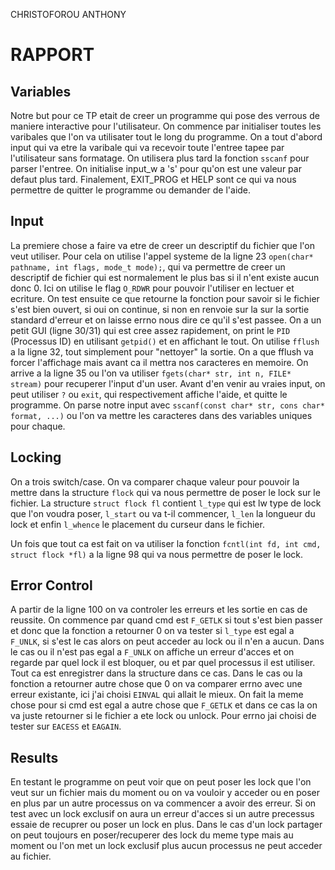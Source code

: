 CHRISTOFOROU
ANTHONY

# RAPPORT

## Variables

Notre but pour ce TP etait de creer un programme qui pose des verrous de maniere interactive
pour l'utilisateur. On commence par initialiser toutes les varibales que l'on va utilisater 
tout le long du programme. On a tout d'abord input qui va etre la varibale qui va recevoir 
toute l'entree tapee par l'utilisateur sans formatage. On utilisera plus tard la fonction `sscanf`
pour parser l'entree. On initialise input_w a 's' pour qu'on est une valeur par defaut plus tard.
Finalement, EXIT_PROG et HELP sont ce qui va nous permettre de quitter le programme ou demander de l'aide.

## Input

La premiere chose a faire va etre de creer un descriptif du fichier que l'on veut utiliser.
Pour cela on utilise l'appel systeme de la ligne 23 `open(char* pathname, int flags, mode_t mode);`, qui va permettre de creer un descriptif de fichier qui est normalement le plus bas si il n'ent existe aucun donc 0.
Ici on utilise le flag `O_RDWR` pour pouvoir l'utiliser en lectuer et ecriture. On test ensuite ce que retourne la fonction pour savoir si le fichier s'est bien ouvert, si oui on continue, si non en renvoie sur la sur la sortie standard d'erreur et on laisse errno nous dire ce qu'il s'est passee.
On a un petit GUI (ligne 30/31) qui est cree assez rapidement, on print le `PID` (Processus ID) en utilisant `getpid()` et en affichant le tout. On utilise `fflush` a la ligne 32, tout simplement pour "nettoyer" la sortie. On a que fflush va forcer l'affichage mais avant ca il mettra nos caracteres en memoire.
On arrive a la ligne 35 ou l'on va utiliser `fgets(char* str, int n, FILE* stream)` pour recuperer l'input d'un user.
Avant d'en venir au vraies input, on peut utiliser `?` ou `exit`, qui respectivement affiche l'aide, et quitte le programme.
On parse notre input avec `sscanf(const char* str, cons char* format, ...)` ou l'on va mettre les caracteres dans des variables uniques pour chaque.

## Locking

On a trois switch/case. On va comparer chaque valeur pour pouvoir la mettre dans la structure `flock` qui va nous permettre de poser le lock sur le fichier.
La structure `struct flock fl` contient `l_type` qui est lw type de lock que l'on voudra poser, `l_start` ou va t-il commencer, `l_len` la longueur du lock et enfin `l_whence` le placement du curseur dans le fichier.

Un fois que tout ca est fait on va utiliser la fonction `fcntl(int fd, int cmd, struct flock *fl)` a la ligne 98 qui va nous permettre de poser le lock. 

## Error Control

A partir de la ligne 100 on va controler les erreurs et les sortie en cas de reussite.
On commence par quand cmd est `F_GETLK` si tout s'est bien passer et donc que la fonction a retourner 0 on va tester si `l_type` est egal a `F_UNLK`, si s'est le cas alors on peut acceder au lock ou il n'en a aucun. Dans le cas ou il n'est pas egal a `F_UNLK` on affiche un erreur d'acces et on regarde par quel lock il est bloquer, ou et par quel processus il est utiliser. Tout ca est enregistrer dans la structure dans ce cas.
Dans le cas ou la fonction a retourner autre chose que 0 on va comparer errno avec une erreur existante, ici j'ai choisi `EINVAL` qui allait le mieux.
On fait la meme chose pour si cmd est egal a autre chose que `F_GETLK` et dans ce cas la on va juste retourner si le fichier a ete lock ou unlock.
Pour errno jai choisi de tester sur `EACESS` et `EAGAIN`.

## Results

En testant le programme on peut voir que on peut poser les lock que l'on veut sur un fichier mais du moment ou on va vouloir y acceder ou en poser en plus par un autre processus on va commencer a avoir des erreur. Si on test avec un lock exclusif on aura un erreur d'acces si un autre precessus essaie de recuprer ou poser un lock en plus. Dans le cas d'un lock partager on peut toujours en poser/recuperer des lock du meme type mais au moment ou l'on met un lock exclusif plus aucun processus ne peut acceder au fichier.